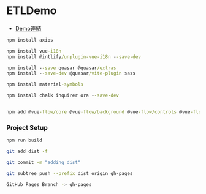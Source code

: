 # ETLDemo

  - [Demo連結](https://shuming-yu.github.io/ETLDemo/)

``` cmd
npm install axios

npm install vue-i18n
npm install @intlify/unplugin-vue-i18n --save-dev

npm install --save quasar @quasar/extras
npm install --save-dev @quasar/vite-plugin sass

npm install material-symbols

npm install chalk inquirer ora --save-dev


npm add @vue-flow/core @vue-flow/background @vue-flow/controls @vue-flow/minimap @vue-flow/node-resizer
```

### Project Setup

```sh
npm run build

git add dist -f

git commit -m "adding dist"

git subtree push --prefix dist origin gh-pages

GitHub Pages Branch -> gh-pages
```
